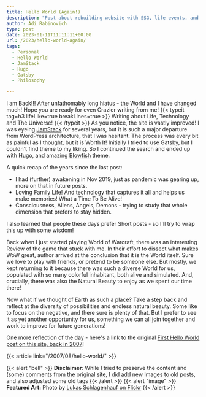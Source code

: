 ```yaml
---
title: Hello World (Again!)
description: "Post about rebuilding website with SSG, life events, and the Whole World"
author: Adi Rabinovich
type: post
date: 2023-01-11T11:11:11+00:00
url: /2023/hello-world-again/
tags:
  - Personal
  - Hello World
  - JamStack
  - Hugo
  - Gatsby
  - Philosophy

---
```

I am Back!!! After unfathomably long hiatus - the World and I have changed much! Hope you are ready for even Crazier writing from me!
{{< typeit tag=h3 lifeLike=true breakLines=true >}}
Writing about Life, Technology and The Universe!
{{< /typeit >}}
As you notice, the site is vastly improved! I was eyeing [JamStack](https://jamstack.org/) for several years, but it is such a major departure from WordPress architecture, that I was hesitant. The process was every bit as painful as I thought, but it is Worth It! Initially I tried to use Gatsby, but I couldn't find theme to my liking. So I continued the search and ended up with Hugo, and amazing [Blowfish](https://nunocoracao.github.io/blowfish/) theme.

A quick recap of the years since the last post:

- I had (further) awakening in Nov 2019, just as pandemic was gearing up, more on that in future posts.
- Loving Family Life! And technology that captures it all and helps us make memories! What a Time To Be Alive!
- Consciousness, Aliens, Angels, Demons - trying to study that whole dimension that prefers to stay hidden.

I also learned that people these days prefer Short posts - so I'll try to wrap this up with some wisdom!

Back when I just started playing World of Warcraft, there was an interesting Review of the game that stuck with me. In their effort to dissect what makes WoW great, author arrived at the conclusion that it is the World itself. Sure we love to play with friends, or pretend to be someone else. But mostly, we kept returning to it because there was such a diverse World for us, populated with so many colorful inhabitant, both alive and simulated. And, crucially, there was also the Natural Beauty to enjoy as we spent our time there!

Now what if we thought of Earth as such a place? Take a step back and reflect at the diversity of possibilities and endless natural beauty. Some like to focus on the negative, and there sure is plenty of that. But I prefer to see it as yet another opportunity for us, something we can all join together and work to improve for future generations!

One more reflection of the day - here's a link to the original [First Hello World post on this site, back in 2007](/2007/08/hello-world/)!

{{< article link="/2007/08/hello-world/" >}}

{{< alert "bell" >}}
**Disclaimer**: While I tried to preserve the content and (some) comments from the original site, I did add new Images to old posts, and also adjusted some old tags
{{< /alert >}}
{{< alert "image" >}}
**Featured Art:** Photo by [Lukas Schlagenhauf on Flickr](https://flic.kr/p/N1LDmf)
{{< /alert >}}
